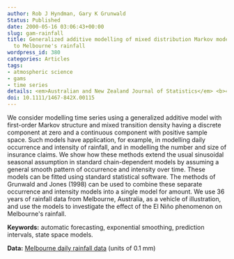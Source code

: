 ```yaml
---
author: Rob J Hyndman, Gary K Grunwald
Status: Published
date: 2000-05-16 03:06:43+00:00
slug: gam-rainfall
title: Generalized additive modelling of mixed distribution Markov models with application
  to Melbourne's rainfall
wordpress_id: 380
categories: Articles
tags:
- atmospheric science
- gams
- time series
details: <em>Australian and New Zealand Journal of Statistics</em> <b>42</b>(2), 145-158
doi: 10.1111/1467-842X.00115
---
```


We consider modelling time series using a generalized additive model with first-order Markov structure and mixed transition density having a discrete component at zero and a continuous component with positive sample space. Such models have application, for example, in modelling daily occurrence and intensity of rainfall, and in modelling the number and size of insurance claims. We show how these methods extend the usual sinusoidal seasonal assumption in standard chain-dependent models by assuming a general smooth pattern of occurrence and intensity over time. These models can be fitted using standard statistical software. The methods of Grunwald and Jones (1998) can be used to combine these separate occurrence and intensity models into a single model for amount. We use 36 years of rainfall data from Melbourne, Australia, as a vehicle of illustration, and use the models to investigate the effect of the El Niño phenomenon on Melbourne's rainfall.

**Keywords:** automatic forecasting, exponential smoothing, prediction intervals, state space models.

**Data:** [Melbourne daily rainfall data](https://robjhyndman.com/tsdldata/data/rainfall.dat) (units of 0.1 mm)

